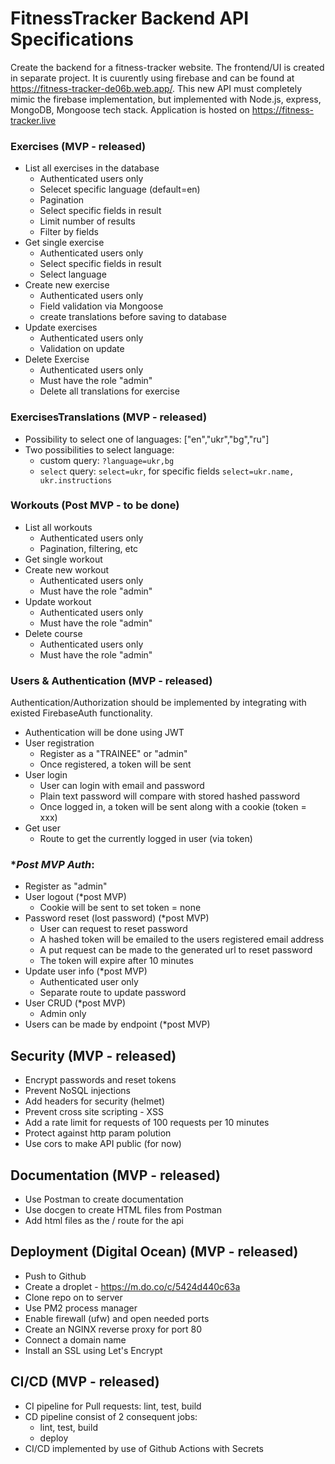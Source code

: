 # FitnessTracker Backend API Specifications

Create the backend for a fitness-tracker website. The frontend/UI is created in separate project. It is cuurently using firebase and can be found at https://fitness-tracker-de06b.web.app/. This new API must completely mimic the firebase implementation, but implemented with Node.js, express, MongoDB, Mongoose tech stack.
Application is hosted on https://fitness-tracker.live

### Exercises (MVP - released)

- List all exercises in the database
  - Authenticated users only
  - Selecet specific language (default=en)
  - Pagination
  - Select specific fields in result
  - Limit number of results
  - Filter by fields
- Get single exercise
  - Authenticated users only
  - Select specific fields in result
  - Select language
- Create new exercise
  - Authenticated users only
  - Field validation via Mongoose
  - create translations before saving to database
- Update exercises
  - Authenticated users only
  - Validation on update
- Delete Exercise
  - Authenticated users only
  - Must have the role "admin"
  - Delete all translations for exercise

### ExercisesTranslations (MVP - released)

- Possibility to select one of languages: ["en","ukr","bg","ru"]
- Two possibilities to select language:
  - custom query: `?language=ukr,bg`
  - `select` query: `select=ukr`, for specific fields `select=ukr.name, ukr.instructions`

### Workouts (Post MVP - to be done)

- List all workouts
  - Authenticated users only
  - Pagination, filtering, etc
- Get single workout
- Create new workout
  - Authenticated users only
  - Must have the role "admin"
- Update workout
  - Authenticated users only
  - Must have the role "admin"
- Delete course
  - Authenticated users only
  - Must have the role "admin"

### Users & Authentication (MVP - released)

Authentication/Authorization should be implemented by integrating with existed FirebaseAuth functionality.

- Authentication will be done using JWT
- User registration
  - Register as a "TRAINEE" or "admin"
  - Once registered, a token will be sent
- User login
  - User can login with email and password
  - Plain text password will compare with stored hashed password
  - Once logged in, a token will be sent along with a cookie (token = xxx)
- Get user
  - Route to get the currently logged in user (via token)

### \*_Post MVP Auth_:

- Register as "admin"
- User logout (\*post MVP)
  - Cookie will be sent to set token = none
- Password reset (lost password) (\*post MVP)
  - User can request to reset password
  - A hashed token will be emailed to the users registered email address
  - A put request can be made to the generated url to reset password
  - The token will expire after 10 minutes
- Update user info (\*post MVP)
  - Authenticated user only
  - Separate route to update password
- User CRUD (\*post MVP)
  - Admin only
- Users can be made by endpoint (\*post MVP)

## Security (MVP - released)

- Encrypt passwords and reset tokens
- Prevent NoSQL injections
- Add headers for security (helmet)
- Prevent cross site scripting - XSS
- Add a rate limit for requests of 100 requests per 10 minutes
- Protect against http param polution
- Use cors to make API public (for now)

## Documentation (MVP - released)

- Use Postman to create documentation
- Use docgen to create HTML files from Postman
- Add html files as the / route for the api

## Deployment (Digital Ocean) (MVP - released)

- Push to Github
- Create a droplet - https://m.do.co/c/5424d440c63a
- Clone repo on to server
- Use PM2 process manager
- Enable firewall (ufw) and open needed ports
- Create an NGINX reverse proxy for port 80
- Connect a domain name
- Install an SSL using Let's Encrypt

## CI/CD (MVP - released)

- CI pipeline for Pull requests: lint, test, build
- CD pipeline consist of 2 consequent jobs:
  - lint, test, build
  - deploy
- CI/CD implemented by use of Github Actions with Secrets

